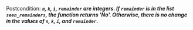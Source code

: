 Postcondition: ***`n`, `k`, `i`, `remainder` are integers. If `remainder` is in the list `seen_remainders`, the function returns 'No'. Otherwise, there is no change in the values of `n`, `k`, `i`, and `remainder`.***
